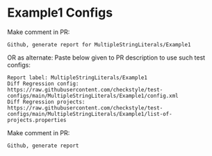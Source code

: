 # Example1 Configs
Make comment in PR:
```
Github, generate report for MultipleStringLiterals/Example1
```
OR as alternate:
Paste below given to PR description to use such test configs:
```
Report label: MultipleStringLiterals/Example1
Diff Regression config: https://raw.githubusercontent.com/checkstyle/test-configs/main/MultipleStringLiterals/Example1/config.xml
Diff Regression projects: https://raw.githubusercontent.com/checkstyle/test-configs/main/MultipleStringLiterals/Example1/list-of-projects.properties
```
Make comment in PR:
```
Github, generate report
```
